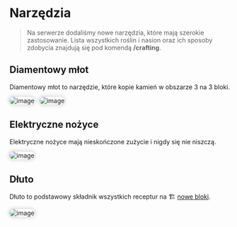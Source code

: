 <style>
img:not(.medium-zoom-image--opened):not(.navbar-link-icon) {
    max-width: 750px; /* Maksymalna szerokość */
    max-height: 500px; /* Maksymalna wysokość */
    width: auto; /* Automatyczna szerokość */
    height: auto; /* Automatyczna wysokość */
    object-fit: contain; /* Dopasowanie bez przycinania */
    margin: 0 8px 4px 0;
    box-shadow: 0 0 6px 4px rgba(0, 0, 0, .1);
    border-radius: 10px;
}
</style>

# Narzędzia

> Na serwerze dodaliśmy nowe narzędzia, które mają szerokie zastosowanie. Lista wszystkich roślin i nasion oraz ich sposoby zdobycia znajdują się pod komendą **/crafting**.

## Diamentowy młot

Diamentowy młot to narzędzie, które kopie kamień w obszarze 3 na 3 bloki.

![image](/pages/images/tools/tools-1.gif)
![image](/pages/images/tools/tools-4.webp)

## Elektryczne nożyce

Elektryczne nożyce mają nieskończone zużycie i nigdy się nie niszczą.

![image](/pages/images/tools/tools-2.webp)

## Dłuto

Dłuto to podstawowy składnik wszystkich receptur na 🏗️ [nowe bloki](/blocks).

![image](/pages/images/tools/tools-3.webp)

